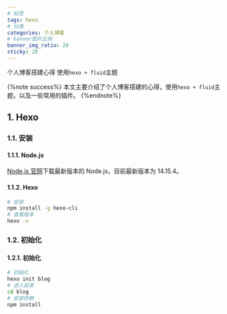 ```yaml
---
# 标签
tags: hexo
# 分类
categories: 个人博客
# banner图片比例
banner_img_ratio: 20
sticky: 20
---
```


个人博客搭建心得 使用`hexo + fluid`主题

{%note success%}
本文主要介绍了个人博客搭建的心得，使用`hexo + fluid`主题，以及一些常用的插件。
{%endnote%}

## 1. Hexo

### 1.1. 安装

#### 1.1.1. Node.js

[Node.js 官网](https://nodejs.org/en/)下载最新版本的 Node.js，目前最新版本为 14.15.4。

#### 1.1.2. Hexo

```bash
# 安装
npm install -g hexo-cli
# 查看版本
hexo -v
```

### 1.2. 初始化

#### 1.2.1. 初始化

```bash
# 初始化
hexo init blog
# 进入目录
cd blog
# 安装依赖
npm install
```

